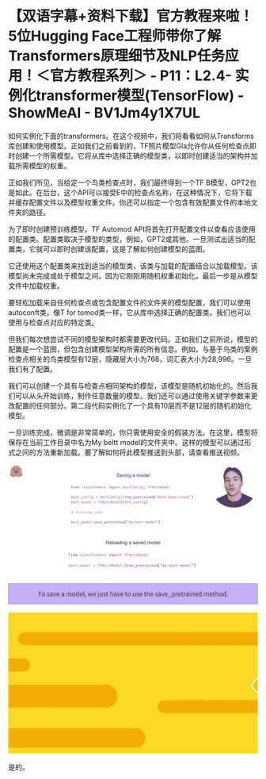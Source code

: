 # 【双语字幕+资料下载】官方教程来啦！5位Hugging Face工程师带你了解Transformers原理细节及NLP任务应用！＜官方教程系列＞ - P11：L2.4- 实例化transformer模型(TensorFlow) - ShowMeAI - BV1Jm4y1X7UL

如何实例化下面的transformers。在这个视频中，我们将看看如何从Transforms库创建和使用模型。正如我们之前看到的，TF照片模型Gla允许你从任何检查点即时创建一个所需模型。它将从库中选择正确的模型类，以即时创建适当的架构并加载所需模型的权重。

正如我们所见，当给定一个鸟类检查点时，我们最终得到一个TF B模型，GPT2也是如此。在后台，这个API可以接受E中的检查点名称，在这种情况下，它将下载并缓存配置文件以及模型权重文件。你还可以指定一个包含有效配置文件的本地文件夹的路径。

为了即时创建预训练模型，TF Automod API将首先打开配置文件以查看应该使用的配置类。配置类取决于模型的类型，例如，GPT2或其他。一旦测试出适当的配置类，它就可以即时创建该配置，这是了解如何创建模型的蓝图。

它还使用这个配置类来找到适当的模型类，该类与加载的配置结合以加载模型。该模型尚未完成或处于模型之间，因为它刚刚用随机权重初始化。最后一步是从模型文件中加载权重。

要轻松加载来自任何检查点或包含配置文件的文件夹的模型配置，我们可以使用autoconft类。像T for tomod类一样，它从库中选择正确的配置类。我们也可以使用与检查点对应的特定类。

但我们每次想尝试不同的模型架构时都需要更改代码。正如我们之前所说，模型的配置是一个蓝图，但包含创建模型架构所需的所有信息。例如，与基于鸟类的案例检查点相关的鸟类模型有12层，隐藏层大小为768，词汇表大小为28,996。一旦我们有了配置。

我们可以创建一个具有与检查点相同架构的模型，该模型是随机初始化的。然后我们可以从头开始训练，制作任意数量的模型。我们还可以通过使用关键字参数来更改配置的任何部分。第二段代码实例化了一个具有10层而不是12层的随机初始化模型。

一旦训练完成，微调是非常简单的，你只需使用安全的假装方法。在这里，模型将保存在当前工作目录中名为My beltt model的文件夹中。这样的模型可以通过形式之间的方法重新加载。要了解如何将此模型推送到头部，请查看推送视频。

![](img/2918b334c029ecd181f96c38b1ffc1ef_1.png)

![](img/2918b334c029ecd181f96c38b1ffc1ef_2.png)

是的。
